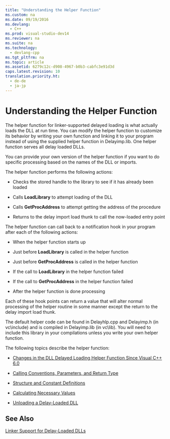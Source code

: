 ```yaml
---
title: "Understanding the Helper Function"
ms.custom: na
ms.date: 09/19/2016
ms.devlang: 
  - C++
ms.prod: visual-studio-dev14
ms.reviewer: na
ms.suite: na
ms.technology: 
  - devlang-cpp
ms.tgt_pltfrm: na
ms.topic: article
ms.assetid: 6279c12c-d908-4967-b0b3-cabfc3e91d3d
caps.latest.revision: 10
translation.priority.ht: 
  - de-de
  - ja-jp
---
```

# Understanding the Helper Function
The helper function for linker-supported delayed loading is what actually loads the DLL at run time. You can modify the helper function to customize its behavior by writing your own function and linking it to your program instead of using the supplied helper function in Delayimp.lib. One helper function serves all delay loaded DLLs.  
  
 You can provide your own version of the helper function if you want to do specific processing based on the names of the DLL or imports.  
  
 The helper function performs the following actions:  
  
-   Checks the stored handle to the library to see if it has already been loaded  
  
-   Calls **LoadLibrary** to attempt loading of the DLL  
  
-   Calls **GetProcAddress** to attempt getting the address of the procedure  
  
-   Returns to the delay import load thunk to call the now-loaded entry point  
  
 The helper function can call back to a notification hook in your program after each of the following actions:  
  
-   When the helper function starts up  
  
-   Just before **LoadLibrary** is called in the helper function  
  
-   Just before **GetProcAddress** is called in the helper function  
  
-   If the call to **LoadLibrary** in the helper function failed  
  
-   If the call to **GetProcAddress** in the helper function failed  
  
-   After the helper function is done processing  
  
 Each of these hook points can return a value that will alter normal processing of the helper routine in some manner except the return to the delay import load thunk.  
  
 The default helper code can be found in Delayhlp.cpp and Delayimp.h (in vc\include) and is compiled in Delayimp.lib (in vc\lib). You will need to include this library in your compilations unless you write your own helper function.  
  
 The following topics describe the helper function:  
  
-   [Changes in the DLL Delayed Loading Helper Function Since Visual C++ 6.0](../vs140/Changes-in-the-DLL-Delayed-Loading-Helper-Function-Since-Visual-C---6.0.md)  
  
-   [Calling Conventions, Parameters, and Return Type](../vs140/Calling-Conventions--Parameters--and-Return-Type.md)  
  
-   [Structure and Constant Definitions](../vs140/Structure-and-Constant-Definitions.md)  
  
-   [Calculating Necessary Values](../vs140/Calculating-Necessary-Values.md)  
  
-   [Unloading a Delay-Loaded DLL](../vs140/Explicitly-Unloading-a-Delay-Loaded-DLL.md)  
  
## See Also  
 [Linker Support for Delay-Loaded DLLs](../vs140/Linker-Support-for-Delay-Loaded-DLLs.md)